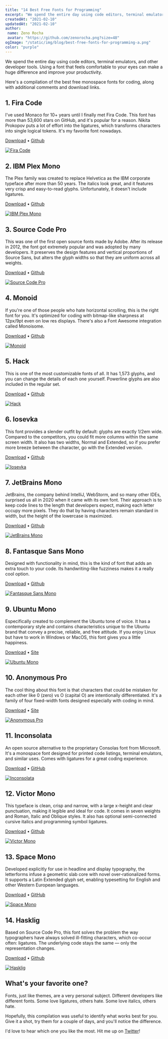 ```yaml
---
title: "14 Best Free Fonts for Programming"
excerpt: "We spend the entire day using code editors, terminal emulators, and other developer tools. Using a font that feels comfortable to your eyes can make a huge difference and improve your productivity."
createdAt: "2021-02-10"
updatedAt: "2021-02-10"
author:
 name: Zeno Rocha
 avatar: "https://github.com/zenorocha.png?size=48"
ogImage: "/static/img/blog/best-free-fonts-for-programming-a.png"
color: "purple"
---
```


We spend the entire day using code editors, terminal emulators, and other developer tools. Using a font that feels comfortable to your eyes can make a huge difference and improve your productivity.

Here's a compilation of the best free monospace fonts for coding, along with additional comments and download links.

## 1. Fira Code

I've used Monaco for 10+ years until I finally met Fira Code. This font has more than 53,600 stars on GitHub, and it's popular for a reason. Nikita Prokopov puts a lot of effort into the ligatures, which transforms characters into single logical tokens. It's my favorite font nowadays.

[Download](https://github.com/tonsky/FiraCode/releases/download/5.2/Fira_Code_v5.2.zip) • [Github](https://github.com/tonsky/FiraCode)

[![Fira Code](/static/img/blog/best-free-fonts-for-programming-a.png)](https://github.com/tonsky/FiraCode)

## 2. IBM Plex Mono

The Plex family was created to replace Helvetica as the IBM corporate typeface after more than 50 years. The italics look great, and it features very crisp and easy-to-read glyphs. Unfortunately, it doesn't include ligatures.

[Download](https://github.com/IBM/plex/archive/v5.1.3.zip) • [Github](https://github.com/IBM/plex)

[![IBM Plex Mono](/static/img/blog/best-free-fonts-for-programming-b.png)](https://www.ibm.com/plex)

## 3. Source Code Pro

This was one of the first open source fonts made by Adobe. After its release in 2012, the font got extremely popular and was adopted by many developers. It preserves the design features and vertical proportions of Source Sans, but alters the glyph widths so that they are uniform across all weights.

[Download](https://github.com/adobe-fonts/source-code-pro/archive/2.038R-ro/1.058R-it/1.018R-VAR.zip) • [Github](https://github.com/adobe-fonts/source-code-pro)

[![Source Code Pro](/static/img/blog/best-free-fonts-for-programming-c.png)](https://adobe-fonts.github.io/source-code-pro)

## 4. Monoid

If you're one of those people who hate horizontal scrolling, this is the right font for you. It's optimized for coding with bitmap-like sharpness at 12px/9pt even on low res displays. There's also a Font Awesome integration called Monoisome.

[Download](https://github.com/larsenwork/monoid/archive/0.61.zip) • [Github](https://github.com/larsenwork/monoid)

[![Monoid](/static/img/blog/best-free-fonts-for-programming-d.png)](https://larsenwork.com/monoid)

## 5. Hack

This is one of the most customizable fonts of all. It has 1,573 glyphs, and you can change the details of each one yourself. Powerline glyphs are also included in the regular set.

[Download](https://github.com/source-foundry/Hack/archive/v3.003.zip) • [Github](https://github.com/source-foundry/Hack)

[![Hack](/static/img/blog/best-free-fonts-for-programming-e.png)](https://sourcefoundry.org/hack)

## 6. Iosevka

This font provides a slender outfit by default: glyphs are exactly 1/2em wide. Compared to the competitors, you could fit more columns within the same screen width. It also has two widths, Normal and Extended, so if you prefer more breeze between the character, go with the Extended version.

[Download](https://github.com/be5invis/Iosevka/archive/v4.5.0.zip) • [Github](https://github.com/be5invis/Iosevka)

[![Iosevka](/static/img/blog/best-free-fonts-for-programming-f.png)](https://typeof.net/Iosevka)

## 7. JetBrains Mono

JetBrains, the company behind IntelliJ, WebStorm, and so many other IDEs, surprised us all in 2020 when it came with its own font. Their approach is to keep code lines to the length that developers expect, making each letter occupy more pixels. They do that by having characters remain standard in width, but the height of the lowercase is maximized.

[Download](https://github.com/JetBrains/JetBrainsMono/releases/download/v2.225/JetBrainsMono-2.225.zip) • [Github](https://github.com/JetBrains/JetBrainsMono)

[![JetBrains Mono](/static/img/blog/best-free-fonts-for-programming-g.png)](https://www.jetbrains.com/lp/mono)

## 8. Fantasque Sans Mono

Designed with functionality in mind, this is the kind of font that adds an extra touch to your code. Its handwriting-like fuzziness makes it a really cool option.

[Download](https://github.com/belluzj/fantasque-sans/archive/v1.8.0.zip) • [Github](https://github.com/belluzj/fantasque-sans)

[![Fantasque Sans Mono](/static/img/blog/best-free-fonts-for-programming-h.png)](https://fontlibrary.org/en/font/fantasque-sans-mono)

## 9. Ubuntu Mono

Especifically created to complement the Ubuntu tone of voice. It has a contemporary style and contains characteristics unique to the Ubuntu brand that convey a precise, reliable, and free attitude. If you enjoy Linux but have to work in Windows or MacOS, this font gives you a little happiness.

[Download](https://assets.ubuntu.com/v1/0cef8205-ubuntu-font-family-0.83.zip) • [Site](https://design.ubuntu.com/font/)

[![Ubuntu Mono](/static/img/blog/best-free-fonts-for-programming-i.png)](https://design.ubuntu.com/font/)

## 10. Anonymous Pro

The cool thing about this font is that characters that could be mistaken for each other like 0 (zero) vs O (capital O) are intentionally differentiated. It's a family of four fixed-width fonts designed especially with coding in mind.

[Download](https://www.marksimonson.com/assets/content/fonts/AnonymousPro-1_002.zip) • [Site](https://www.marksimonson.com/fonts/view/anonymous-pro)

[![Anonymous Pro](/static/img/blog/best-free-fonts-for-programming-j.png)](https://www.marksimonson.com/fonts/view/anonymous-pro)

## 11. Inconsolata

An open source alternative to the proprietary Consolas font from Microsoft. It's a monospace font designed for printed code listings, terminal emulators, and similar uses. Comes with ligatures for a great coding experience.

[Download](https://github.com/googlefonts/Inconsolata/archive/v3.000.zip) • [GitHub](https://github.com/googlefonts/Inconsolata)

[![Inconsolata](/static/img/blog/best-free-fonts-for-programming-k.png)](https://levien.com/type/myfonts/inconsolata.html)

## 12. Victor Mono

This typeface is clean, crisp and narrow, with a large x-height and clear punctuation, making it legible and ideal for code. It comes in seven weights and Roman, Italic and Oblique styles. It also has optional semi-connected cursive italics and programming symbol ligatures.

[Download](https://github.com/rubjo/victor-mono/archive/v1.4.2.zip) • [Github](https://github.com/rubjo/victor-mono)

[![Victor Mono](/static/img/blog/best-free-fonts-for-programming-l.png)](https://rubjo.github.io/victor-mono/)

## 13. Space Mono

Developed explicitly for use in headline and display typography, the letterforms infuse a geometric slab core with novel over-rationalized forms. It supports a Latin Extended glyph set, enabling typesetting for English and other Western European languages.

[Download](https://github.com/googlefonts/spacemono/archive/f5ebc1e1c0.zip) • [GitHub](https://github.com/googlefonts/spacemono)

[![Space Mono](/static/img/blog/best-free-fonts-for-programming-m.png)](https://www.colophon-foundry.org/custom/spacemono/)

## 14. Hasklig

Based on Source Code Pro, this font solves the problem the way typographers have always solved ill-fitting characters, which co-occur often: ligatures. The underlying code stays the same — only the representation changes.

[Download](https://github.com/i-tu/Hasklig/archive/v1.2.zip) • [Github](https://github.com/i-tu/Hasklig)

[![Hasklig](/static/img/blog/best-free-fonts-for-programming-n.png)](https://github.com/i-tu/Hasklig)

## What's your favorite one?

Fonts, just like themes, are a very personal subject. Different developers like different fonts. Some love ligatures, others hate. Some love italics, others hate.

Hopefully, this compilation was useful to identify what works best for you. Give it a shot, try them for a couple of days, and you'll notice the difference.

I'd love to hear which one you like the most. Hit me up on [Twitter](https://twitter.com/zenorocha)!
